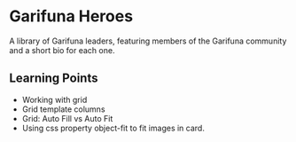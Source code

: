 # Garifuna Heroes
A library of Garifuna leaders, featuring members of the Garifuna community and a short bio for each one.

## Learning Points
- Working with grid
- Grid template columns
- Grid: Auto Fill vs Auto Fit
- Using css property object-fit to fit images in card.
